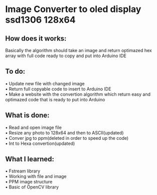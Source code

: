 # Image Converter to oled display ssd1306 128x64
## How does it works:
Basically the algorithm should take an image and return optimazed hex array with full code ready to copy and put into Arduino IDE
## To do:
• Update new file with changed image<br>
• Return full copyable code to insert to Arduino IDE<br>
• Make a website with the convertion algorithm which return easy and optimazed code that is ready to put into Arduino
## What is done:
• Read and open image file<br>
• Resize any photo to 128x64 and then to ASCII(updated)<br>
• Conver jpg to ppm(deleted in order to speed up the code)<br>
• Int to Hexa convertion(updated)<br>
## What I learned:
• Fstream library<br>
• Working with file and image<br>
• PPM image structure<br>
• Basic of OpenCV library<br>
